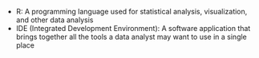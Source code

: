- R: A programming language used for statistical analysis, visualization, and other data analysis
- IDE (Integrated Development Environment): A software application that brings together all the tools a data analyst may want to use in a single place
